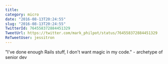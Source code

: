 ```yaml
---
title: 
category: micro
date: "2016-08-13T20:24:55"
slug: "2016-08-13T20:24:55"
TwitterId: 764558372884451329
TweetUrl: https://twitter.com/mark_philpot/status/764558372884451329
ReTweetUser: jessitron
---
```


<i class="fa fa-retweet" aria-hidden="true"></i> "I've done enough Rails stuff, I don't want magic in my code." - archetype of senior dev